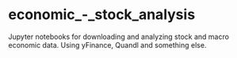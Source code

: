 # economic_-_stock_analysis
Jupyter notebooks for downloading and analyzing stock and macro economic data. Using yFinance, Quandl and something else.
